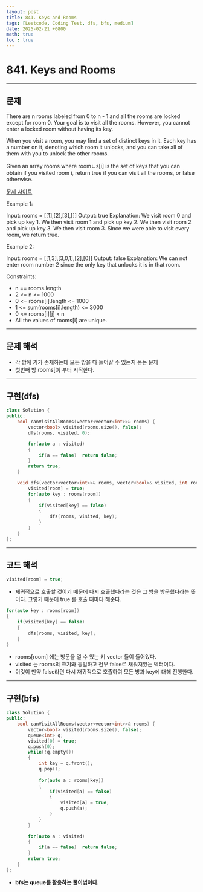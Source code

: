 ```yaml
---
layout: post
title: 841. Keys and Rooms
tags: [Leetcode, Coding Test, dfs, bfs, medium]
date: 2025-02-21 +0800
math: true
toc : true
---
```




# 841. Keys and Rooms



****


## 문제

There are n rooms labeled from 0 to n - 1 and all the rooms are locked except for room 0. Your goal is to visit all the rooms. However, you cannot enter a locked room without having its key.

When you visit a room, you may find a set of distinct keys in it. Each key has a number on it, denoting which room it unlocks, and you can take all of them with you to unlock the other rooms.

Given an array rooms where roomㄴs[i] is the set of keys that you can obtain if you visited room i, return true if you can visit all the rooms, or false otherwise.

[문제 사이트](https://leetcode.com/problems/keys-and-rooms/description/?envType=study-plan-v2&envId=leetcode-75) 

Example 1:

Input: rooms = [[1],[2],[3],[]]
Output: true
Explanation: 
We visit room 0 and pick up key 1.
We then visit room 1 and pick up key 2.
We then visit room 2 and pick up key 3.
We then visit room 3.
Since we were able to visit every room, we return true.


Example 2:

Input: rooms = [[1,3],[3,0,1],[2],[0]]
Output: false
Explanation: We can not enter room number 2 since the only key that unlocks it is in that room.
 

Constraints:
- n == rooms.length
- 2 <= n <= 1000
- 0 <= rooms[i].length <= 1000
- 1 <= sum(rooms[i].length) <= 3000
- 0 <= rooms[i][j] < n
- All the values of rooms[i] are unique.



****


## 문제 해석
- 각 방에 키가 존재하는데 모든 방을 다 들어갈 수 있는지 묻는 문제
- 첫번째 방 rooms[0] 부터 시작한다.



****


## 구현(dfs)

```cpp
class Solution {
public:
    bool canVisitAllRooms(vector<vector<int>>& rooms) {
        vector<bool> visited(rooms.size(), false);  
        dfs(rooms, visited, 0);

        for(auto a : visited)
        {
            if(a == false)  return false;
        } 
        return true;
    }

    void dfs(vector<vector<int>>& rooms, vector<bool>& visited, int room)   {
        visited[room] = true;
        for(auto key : rooms[room])
        {
            if(visited[key] == false)
            {
                dfs(rooms, visited, key);
            }
        }
    }
};
```



****


## 코드 해석

```cpp
visited[room] = true;
```

- 재귀적으로 호출할 것이기 때문에 다시 호출했다라는 것은 그 방을 방문했다라는 뜻이다. 그렇기 때문에 true 를 호출 때마다 해준다.


```cpp
for(auto key : rooms[room])
{
    if(visited[key] == false)
    {
        dfs(rooms, visited, key);
    }
}
```
- rooms[room] 에는 방문을 열 수 있는 키 vector<int> 들이 들어있다.
- visited 는 rooms의 크기와 동일하고 전부 false로 채워져있는 벡터이다.
- 이것이 만약 false라면 다시 재귀적으로 호출하여 모든 방과 key에 대해 진행한다.




****


## 구현(bfs)

```cpp
class Solution {
public:
    bool canVisitAllRooms(vector<vector<int>>& rooms) {
        vector<bool> visited(rooms.size(), false);
        queue<int> q;
        visited[0] = true;
        q.push(0);
        while(!q.empty())
        {
            int key = q.front();
            q.pop();
            
            for(auto a : rooms[key])
            {
                if(visited[a] == false)
                {
                    visited[a] = true;
                    q.push(a);
                }
            }
        }

        for(auto a : visited)
        {
            if(a == false)  return false;
        }
        return true;
    }
};
```

- **bfs는 queue를 활용하는 풀이법이다.**